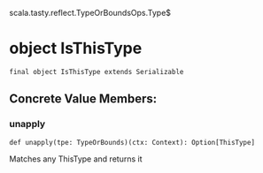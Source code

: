 scala.tasty.reflect.TypeOrBoundsOps.Type$
# object IsThisType

<pre><code class="language-scala" >final object IsThisType extends Serializable</pre></code>
## Concrete Value Members:
### unapply
<pre><code class="language-scala" >def unapply(tpe: TypeOrBounds)(ctx: Context): Option[ThisType]</pre></code>
Matches any ThisType and returns it

